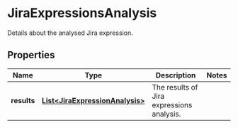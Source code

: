 

# JiraExpressionsAnalysis

Details about the analysed Jira expression.

## Properties

Name | Type | Description | Notes
------------ | ------------- | ------------- | -------------
**results** | [**List&lt;JiraExpressionAnalysis&gt;**](JiraExpressionAnalysis.md) | The results of Jira expressions analysis. | 




